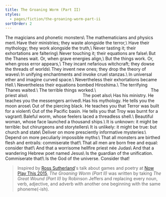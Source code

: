```yaml
---
title: The Groaning Worm (Part II)
styles:
  - pages/fiction/the-groaning-worm-part-ii
sortOrder: 2
---
```


<p class="Poem--interlaced">
<span>The magicians and phonetic monsters</span>\
<span>The mathematicians and physics men</span>\
<span>Have their ministries; they waste alongside the terror,</span>\
<span>Have their mythology; they work alongside the truth,</span>\
<span>Never tasting it; their exhortations are faltering</span>\
<span>Never touching it; their equations are false</span>\
<span>But the Thanes wait. Or, when grave energies align,</span>\
<span>But the things work. Or, when gross error appears,</span>\
<span>They incant nefarious witchcraft; they dowse the threads of worlds</span>\
<span>They invent new ones; they drop the theory of waves</span>\
<span>In unifying enchantments and invoke cruel stanzas.</span>\
<span>In universal ether and imagine curved space.</span>\
<span>Nevertheless their exhortations became Hell.</span>\
<span>Nevertheless their equations bombed Hiroshima.</span>\
<span>The terrifying Thanes waited.</span>\
<span>The terrible things worked.</span>\
<span>&nbsp;&nbsp;&nbsp;&nbsp;&nbsp;&nbsp;&nbsp;&nbsp;&nbsp;&nbsp;&nbsp;&nbsp;&nbsp;&nbsp;&nbsp;&nbsp;&nbsp;&nbsp;&nbsp;&nbsp;&nbsp;&nbsp;&nbsp;&nbsp;&nbsp;&nbsp;&nbsp;&nbsp;&nbsp;&nbsp;&nbsp;&nbsp;&nbsp;&nbsp;&nbsp;&nbsp;&nbsp;&nbsp;&nbsp;&nbsp;&nbsp;&nbsp;&nbsp;
The priest also</span>\
<span>&nbsp;&nbsp;&nbsp;&nbsp;&nbsp;&nbsp;&nbsp;&nbsp;&nbsp;&nbsp;&nbsp;&nbsp;&nbsp;&nbsp;&nbsp;&nbsp;&nbsp;&nbsp;&nbsp;&nbsp;&nbsp;&nbsp;&nbsp;&nbsp;&nbsp;&nbsp;&nbsp;&nbsp;&nbsp;&nbsp;&nbsp;&nbsp;&nbsp;&nbsp;&nbsp;&nbsp;&nbsp;&nbsp;&nbsp;&nbsp;&nbsp;&nbsp;&nbsp;
The poet also</span>\
<span>Has his ministry. He teaches you the messengers arrived</span>\
<span>Has his mythology. He tells you the moon arose</span>\
<span>Out of the piercing black. He teaches you that Terror was built for a
violent</span>\
<span>Out of the Pacific basin. He tells you that Troy was burnt for a vagrant</span>\
<span>Baleful worm, whose feelers laced a threadless shell.</span>\
<span>Beautiful woman, whose face launched a thousand ships.</span>\
<span>It is unknown: it might be terrible: but chirurgeons and
storytellers</span>\
<span>It is unlikely: it might be true: but church and state</span>\
<span>Deliver on more presciently informative mysteries:</span>\
<span>Depend on more peculiarly impossible myths:</span>\
<span>That all monsters are birthed flesh and entrails: commiserate
that!</span>\
<span>That all men are born free and equal: consider that!</span>\
<span>And that a worrisome hellfire priest née Judas</span>\
<span>And that a wandering Hebrew poet named Jesus</span>\
<span>Is the guardian of the unification. Commiserate that!</span>\
<span>Is the God of the universe. Consider that!</span>
</p>

> Inspired by [Ross Sutherland](http://www.rosssutherland.co.uk/)'s talk about
> games and poetry at [Now Play This 2015](http://nowplaythis.net/2015), _The
> Groaning Worm (Part II)_ was written by taking _The Great Wound (Part II)_ by
> Robinson Jeffers and replacing every noun, verb, adjective, and adverb with
> another one beginning with the same phoneme(-ish).
